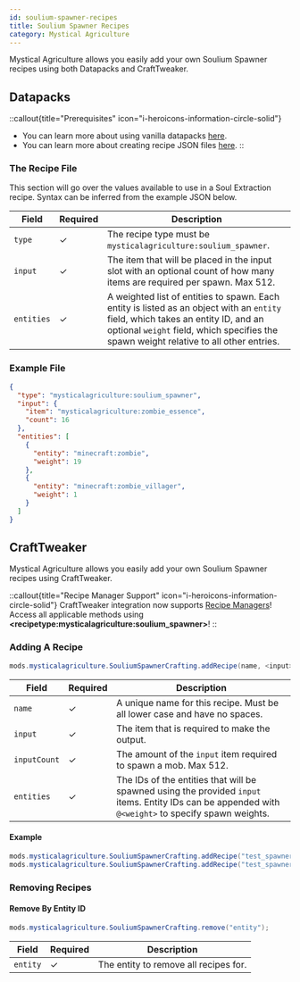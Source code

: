 ```yaml
---
id: soulium-spawner-recipes
title: Soulium Spawner Recipes
category: Mystical Agriculture
---
```


Mystical Agriculture allows you easily add your own Soulium Spawner recipes using both Datapacks and CraftTweaker.

## Datapacks

::callout{title="Prerequisites" icon="i-heroicons-information-circle-solid"}
- You can learn more about using vanilla datapacks <a href="https://minecraft.gamepedia.com/Data_pack" target="_blank">here</a>.
- You can learn more about creating recipe JSON files <a href="https://minecraft.gamepedia.com/Recipe" target="_blank">here</a>.
::

### The Recipe File

This section will go over the values available to use in a Soul Extraction recipe. Syntax can be inferred from the example JSON below.

| Field      | Required | Description                                                                                                                                                                                                                |
|------------|----------|----------------------------------------------------------------------------------------------------------------------------------------------------------------------------------------------------------------------------|
| `type`     | ✓        | The recipe type must be `mysticalagriculture:soulium_spawner`.                                                                                                                                                             |
| `input`    | ✓        | The item that will be placed in the input slot with an optional count of how many items are required per spawn. Max 512.                                                                                                   |
| `entities` | ✓        | A weighted list of entities to spawn. Each entity is listed as an object with an `entity` field, which takes an entity ID, and an optional `weight` field, which specifies the spawn weight relative to all other entries. |

### Example File

```json
{
  "type": "mysticalagriculture:soulium_spawner",
  "input": {
    "item": "mysticalagriculture:zombie_essence",
    "count": 16
  },
  "entities": [
    {
      "entity": "minecraft:zombie",
      "weight": 19
    },
    {
      "entity": "minecraft:zombie_villager",
      "weight": 1
    }
  ]
}
```

## CraftTweaker

Mystical Agriculture allows you easily add your own Soulium Spawner recipes using CraftTweaker.

::callout{title="Recipe Manager Support" icon="i-heroicons-information-circle-solid"}
CraftTweaker integration now supports <a href="https://docs.blamejared.com/1.20.1/en/tutorial/Recipes/RecipeManagers" target="_blank">Recipe Managers</a>! Access all applicable methods using **\<recipetype:mysticalagriculture:soulium_spawner\>**!
::

### Adding A Recipe

```java
mods.mysticalagriculture.SouliumSpawnerCrafting.addRecipe(name, <input>, <inputCount>, [<entities>]);
```

| Field        | Required | Description                                                                                                                                          |
|--------------|----------|------------------------------------------------------------------------------------------------------------------------------------------------------|
| `name`       | ✓        | A unique name for this recipe. Must be all lower case and have no spaces.                                                                            |
| `input`      | ✓        | The item that is required to make the output.                                                                                                        |
| `inputCount` | ✓        | The amount of the `input` item required to spawn a mob. Max 512.                                                                                     |
| `entities`   | ✓        | The IDs of the entities that will be spawned using the provided `input` items. Entity IDs can be appended with `@<weight>` to specify spawn weights. |

#### Example

```java
mods.mysticalagriculture.SouliumSpawnerCrafting.addRecipe("test_spawner", <item:minecraft:apple>, 20, ["minecraft:zombie"]);
mods.mysticalagriculture.SouliumSpawnerCrafting.addRecipe("test_spawner_weights", <item:minecraft:carrot>, 16, ["minecraft:skeleton@5", "minecraft:wither_skeleton@1"]);
```

### Removing Recipes
#### Remove By Entity ID

```java
mods.mysticalagriculture.SouliumSpawnerCrafting.remove("entity");
```

| Field    | Required | Description                           |
|----------|----------|---------------------------------------|
| `entity` | ✓        | The entity to remove all recipes for. |
